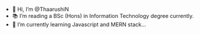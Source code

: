 - 👋 Hi, I’m @ThaarushiN
- 📚 I’m reading a BSc (Hons) in Information Technology degree currently.
- 🌱 I’m currently learning Javascript and MERN stack...


<!---
ThaarushiN/ThaarushiN is a ✨ special ✨ repository because its `README.md` (this file) appears on your GitHub profile.
You can click the Preview link to take a look at your changes.
--->

